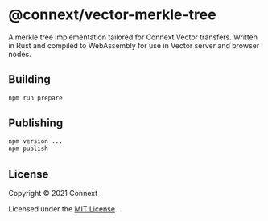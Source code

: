 # @connext/vector-merkle-tree

A merkle tree implementation tailored for Connext Vector transfers. Written
in Rust and compiled to WebAssembly for use in Vector server and browser
nodes.

## Building

```sh
npm run prepare
```

## Publishing

```sh
npm version ...
npm publish
```

## License

Copyright &copy; 2021 Connext

Licensed under the [MIT License](./LICENSE).
